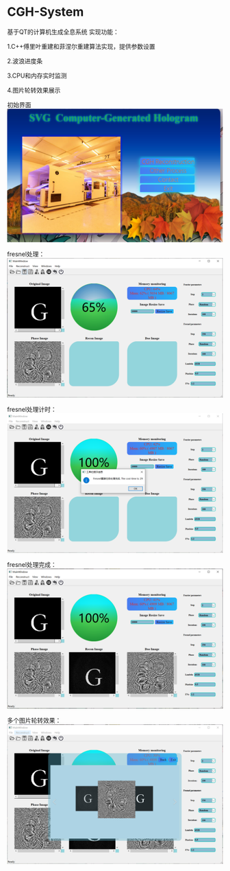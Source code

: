 # CGH-System

基于QT的计算机生成全息系统
实现功能：

1.C++傅里叶重建和菲涅尔重建算法实现，提供参数设置

2.波浪进度条

3.CPU和内存实时监测

4.图片轮转效果展示

初始界面
![image](https://github.com/ccjcv/CGH-System/blob/main/%E6%80%BB%E7%95%8C%E9%9D%A2.PNG)

fresnel处理：
![image](https://github.com/ccjcv/CGH-System/blob/main/fresnel%E5%A4%84%E7%90%86.PNG)

fresnel处理计时：
![image](https://github.com/ccjcv/CGH-System/blob/main/fresnel%E5%A4%84%E7%90%86%E8%AE%A1%E6%97%B6.PNG)

fresnel处理完成：
![image](https://github.com/ccjcv/CGH-System/blob/main/fresnel%E5%A4%84%E7%90%86%E5%AE%8C%E6%88%90.PNG)

多个图片轮转效果：
![image](https://github.com/ccjcv/CGH-System/blob/main/%E5%9B%BE%E7%89%87%E6%97%8B%E8%BD%AC%E7%95%8C%E9%9D%A2.PNG)
